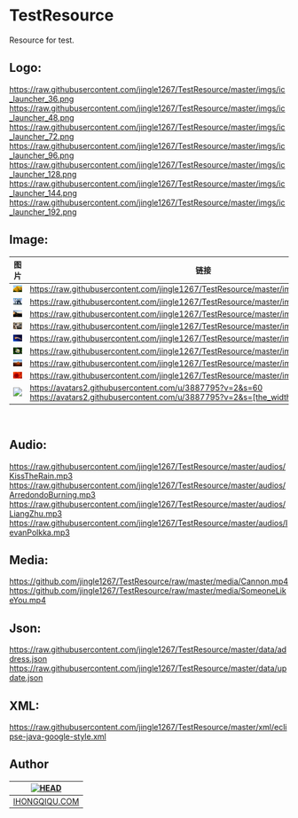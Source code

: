 TestResource
============

Resource for test.


Logo:
-------

https://raw.githubusercontent.com/jingle1267/TestResource/master/imgs/ic_launcher_36.png
<br>
https://raw.githubusercontent.com/jingle1267/TestResource/master/imgs/ic_launcher_48.png
<br>
https://raw.githubusercontent.com/jingle1267/TestResource/master/imgs/ic_launcher_72.png
<br>
https://raw.githubusercontent.com/jingle1267/TestResource/master/imgs/ic_launcher_96.png
<br>
https://raw.githubusercontent.com/jingle1267/TestResource/master/imgs/ic_launcher_128.png
<br>
https://raw.githubusercontent.com/jingle1267/TestResource/master/imgs/ic_launcher_144.png
<br>
https://raw.githubusercontent.com/jingle1267/TestResource/master/imgs/ic_launcher_192.png


Image:
-------

| 图片  | 链接                                                         |
| :-----: | ------------------------------------------------------------ |
| ![](https://raw.githubusercontent.com/jingle1267/TestResource/master/imgs/Tulips.jpg) | https://raw.githubusercontent.com/jingle1267/TestResource/master/imgs/Tulips.jpg |
| ![](https://raw.githubusercontent.com/jingle1267/TestResource/master/imgs/Penguins.jpg) | https://raw.githubusercontent.com/jingle1267/TestResource/master/imgs/Penguins.jpg |
| ![](https://raw.githubusercontent.com/jingle1267/TestResource/master/imgs/Lighthouse.jpg) | https://raw.githubusercontent.com/jingle1267/TestResource/master/imgs/Lighthouse.jpg |
| ![](https://raw.githubusercontent.com/jingle1267/TestResource/master/imgs/Koala.jpg) | https://raw.githubusercontent.com/jingle1267/TestResource/master/imgs/Koala.jpg |
| ![](https://raw.githubusercontent.com/jingle1267/TestResource/master/imgs/Jellyfish.jpg) | https://raw.githubusercontent.com/jingle1267/TestResource/master/imgs/Jellyfish.jpg |
| ![](https://raw.githubusercontent.com/jingle1267/TestResource/master/imgs/Hydrangeas.jpg) | https://raw.githubusercontent.com/jingle1267/TestResource/master/imgs/Hydrangeas.jpg |
| ![](https://raw.githubusercontent.com/jingle1267/TestResource/master/imgs/Desert.jpg) | https://raw.githubusercontent.com/jingle1267/TestResource/master/imgs/Desert.jpg |
| ![](https://raw.githubusercontent.com/jingle1267/TestResource/master/imgs/Chrysanthemum.jpg) | https://raw.githubusercontent.com/jingle1267/TestResource/master/imgs/Chrysanthemum.jpg |
| ![](https://avatars2.githubusercontent.com/u/3887795?v=2&s=60) | https://avatars2.githubusercontent.com/u/3887795?v=2&s=60 https://avatars2.githubusercontent.com/u/3887795?v=2&s=[the_width_of_picture_you_want] |

<br>

Audio:
-------

https://raw.githubusercontent.com/jingle1267/TestResource/master/audios/KissTheRain.mp3
<br>
https://raw.githubusercontent.com/jingle1267/TestResource/master/audios/ArredondoBurning.mp3
<br>
https://raw.githubusercontent.com/jingle1267/TestResource/master/audios/LiangZhu.mp3
<br>
https://raw.githubusercontent.com/jingle1267/TestResource/master/audios/IevanPolkka.mp3


Media:
------
https://github.com/jingle1267/TestResource/raw/master/media/Cannon.mp4
<br>
https://github.com/jingle1267/TestResource/raw/master/media/SomeoneLikeYou.mp4

Json:
-----
https://raw.githubusercontent.com/jingle1267/TestResource/master/data/address.json
<br>
https://raw.githubusercontent.com/jingle1267/TestResource/master/data/update.json
<br>

XML:
----
https://raw.githubusercontent.com/jingle1267/TestResource/master/xml/eclipse-java-google-style.xml

Author
------
| [![HEAD](https://avatars2.githubusercontent.com/u/3887795?v=2&s=120)](http://ihongqiqu.com "Visit ihongqiqu.com") |
|---|
| [IHONGQIQU.COM](http://ihongqiqu.com) |
